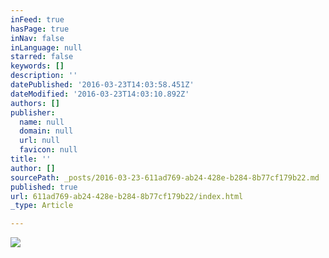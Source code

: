 ```yaml
---
inFeed: true
hasPage: true
inNav: false
inLanguage: null
starred: false
keywords: []
description: ''
datePublished: '2016-03-23T14:03:58.451Z'
dateModified: '2016-03-23T14:03:10.892Z'
authors: []
publisher:
  name: null
  domain: null
  url: null
  favicon: null
title: ''
author: []
sourcePath: _posts/2016-03-23-611ad769-ab24-428e-b284-8b77cf179b22.md
published: true
url: 611ad769-ab24-428e-b284-8b77cf179b22/index.html
_type: Article

---
```

![](https://the-grid-user-content.s3-us-west-2.amazonaws.com/9e1815d8-1c05-45f1-a088-1797b7936aa5.jpg)